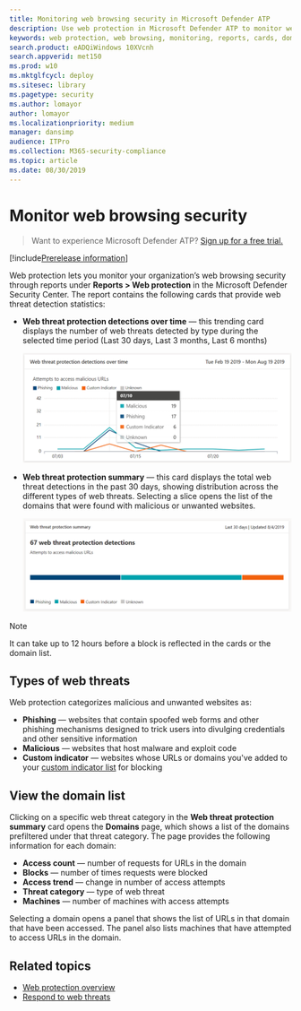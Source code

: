 ```yaml
---
title: Monitoring web browsing security in Microsoft Defender ATP
description: Use web protection in Microsoft Defender ATP to monitor web browsing security
keywords: web protection, web browsing, monitoring, reports, cards, domain list, security, phishing, malware, exploit, websites, network protection, Edge, Internet Explorer, Chrome, Firefox, web browser 
search.product: eADQiWindows 10XVcnh
search.appverid: met150
ms.prod: w10
ms.mktglfcycl: deploy
ms.sitesec: library
ms.pagetype: security
ms.author: lomayor
author: lomayor
ms.localizationpriority: medium
manager: dansimp
audience: ITPro
ms.collection: M365-security-compliance 
ms.topic: article
ms.date: 08/30/2019
---
```


# Monitor web browsing security

>Want to experience Microsoft Defender ATP? [Sign up for a free trial.](https://www.microsoft.com/en-us/WindowsForBusiness/windows-atp?ocid=docs-wdatp-advancedhunting-abovefoldlink)

[!include[Prerelease information](prerelease.md)]

Web protection lets you monitor your organization’s web browsing security through reports under **Reports > Web protection** in the Microsoft Defender Security Center. The report contains the following cards that provide web threat detection statistics:

- **Web threat protection detections over time** — this trending card displays the number of web threats detected by type during the selected time period (Last 30 days, Last 3 months, Last 6 months)
 
    ![Image of the card showing web threats protection detections over time](images/wtp-blocks-over-time.png)

- **Web threat protection summary** — this card displays the total web threat detections in the past 30 days, showing distribution across the different types of web threats. Selecting a slice opens the list of the domains that were found with malicious or unwanted websites.

    ![Image of the card showing web threats protection summary](images/wtp-summary.png)

>[!Note]
>It can take up to 12 hours before a block is reflected in the cards or the domain list.

## Types of web threats
Web protection categorizes malicious and unwanted websites as:
- **Phishing** — websites that contain spoofed web forms and other phishing mechanisms designed to trick users into divulging credentials and other sensitive information
- **Malicious** — websites that host malware and exploit code
- **Custom indicator** — websites whose URLs or domains you've added to your [custom indicator list](manage-indicators.md) for blocking

## View the domain list
Clicking on a specific web threat category in the **Web threat protection summary** card opens the **Domains** page, which shows a list of the domains prefiltered under that threat category. The page provides the following information for each domain:

- **Access count** — number of requests for URLs in the domain
- **Blocks** — number of times requests were blocked
- **Access trend** — change in number of access attempts
- **Threat category** — type of web threat
- **Machines** — number of machines with access attempts

Selecting a domain opens a panel that shows the list of URLs in that domain that have been accessed. The panel also lists machines that have attempted to access URLs in the domain.

## Related topics
- [Web protection overview](web-protection-overview.md)
- [Respond to web threats](web-protection-response.md)